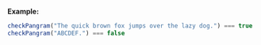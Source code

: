 **Example:**

```javascript
checkPangram("The quick brown fox jumps over the lazy dog.") === true
checkPangram("ABCDEF.") === false
```